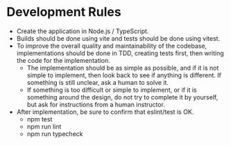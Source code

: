 # Development Rules
- Create the application in Node.js / TypeScript.
- Builds should be done using vite and tests should be done using vitest.
- To improve the overall quality and maintainability of the codebase, implementations should be done in TDD, creating tests first, then writing the code for the implementation.
  - The implementation should be as simple as possible, and if it is not simple to implement, then look back to see if anything is different. If something is still unclear, ask a human to solve it.
  - If something is too difficult or simple to implement, or if it is something around the design, do not try to complete it by yourself, but ask for instructions from a human instructor.
- After implementation, be sure to confirm that eslint/test is OK.
  - npm test
  - npm run lint
  - npm run typecheck
